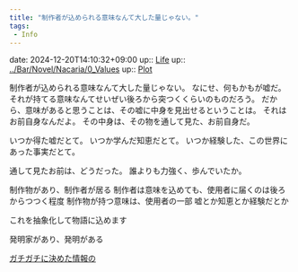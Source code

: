 ```yaml
---
title: "制作者が込められる意味なんて大した量じゃない。"
tags:
 - Info
---
```


date: 2024-12-20T14:10:32+09:00
up:: [Life](../Bar/Novel/Chaos/Life.md)
up:: [../Bar/Novel/Nacaria/0_Values](../Bar/Novel/Nacaria/0_Values.md)
up:: [Plot](../Bar/Novel/Chaos/Plot.md)

制作者が込められる意味なんて大した量じゃない。
なにせ、何もかもが嘘だ。それが持てる意味なんてせいぜい後ろから突つくくらいのものだろう。
だから、意味があると思うことは、その嘘に中身を見出せるということは。
それはお前自身なんだよ。
その中身は、その物を通して見た、お前自身だ。

いつか得た嘘だとて。
いつか学んだ知恵だとて。
いつか経験した、この世界にあった事実だとて。

通して見たお前は、どうだった。
誰よりも力強く、歩んでいたか。


制作物があり、制作者が居る
制作者は意味を込めても、使用者に届くのは後ろからつつく程度
制作物が持つ意味は、使用者の一部
嘘とか知恵とか経験だとか

これを抽象化して物語に込めます


発明家があり、発明がある

[ガチガチに決めた情報の](ガチガチに決めた情報の.md)